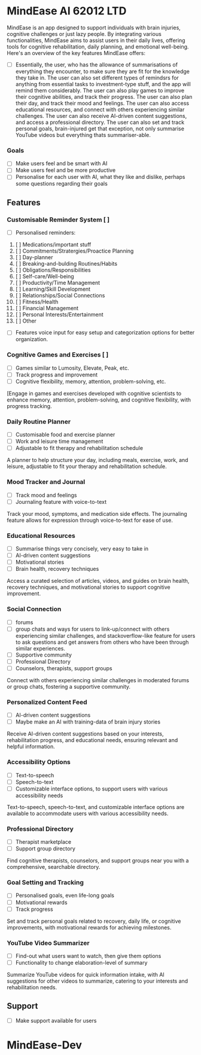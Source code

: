 # MindEase AI 62012 LTD 

MindEase is an app designed to support individuals with brain injuries, cognitive challenges or just lazy people. By integrating various functionalities, MindEase aims to assist users in their daily lives, offering tools for cognitive rehabilitation, daily planning, and emotional well-being. Here's an overview of the key features MindEase offers:

- [ ] Essentially, the user, who has the allowance of summarisations of everything they encounter, to make sure they are fit for the knowledge they take in. The user can also set different types of remindsrs for anything from essential tasks to investment-type stuff, and the app will remind them considerably. The user can also play games to improve their cognitive abilities, and track their progress. The user can also plan their day, and track their mood and feelings. The user can also access educational resources, and connect with others experiencing similar challenges. The user can also receive AI-driven content suggestions, and access a professional directory. The user can also set and track personal goals, brain-injured get that exception, not only  summarise YouTube videos but everything thats summariser-able.

### Goals

- [ ] Make users feel and be smart with AI
- [ ] Make users feel and be more productive
- [ ] Personalise for each user with AI, what they like and dislike, perhaps some questions regarding their goals

## Features

### Customisable Reminder System [ ]

- [ ] Personalised reminders:

1. [ ] Medications/important stuff
2. [ ] Commitments/Stratergies/Proactice Planning
3. [ ] Day-planner
4. [ ] Breaking-and-bulding Routines/Habits
5. [ ] Obligations/Responsibilities
6. [ ] Self-care/Well-being
7. [ ] Productivity/Time Management
8. [ ] Learning/Skill Development
9. [ ] Relationships/Social Connections
1. [ ] Fitness/Health
1. [ ] Financial Management
1. [ ] Personal Interests/Entertainment
1. [ ] Other

- [ ] Features voice input for easy setup and categorization options for better organization.

### Cognitive Games and Exercises [ ]

- [ ] Games similar to Lumosity, Elevate, Peak, etc.
- [ ] Track progress and improvement
- [ ] Cognitive flexibility, memory, attention, problem-solving, etc.

 [Engage in games and exercises developed with cognitive scientists to enhance memory, attention, problem-solving, and cognitive flexibility, with progress tracking.

### Daily Routine Planner

- [ ] Customisable food and exercise planner
- [ ] Work and leisure time management
- [ ] Adjustable to fit therapy and rehabilitation schedule

A planner to help structure your day, including meals, exercise, work, and leisure, adjustable to fit your therapy and rehabilitation schedule.

### Mood Tracker and Journal

- [ ] Track mood and feelings
- [ ] Journaling feature with voice-to-text

Track your mood, symptoms, and medication side effects. The journaling feature allows for expression through voice-to-text for ease of use.

### Educational Resources

- [ ] Summarise things very concisely, very easy to take in
- [ ] AI-driven content suggestions
- [ ] Motivational stories
- [ ] Brain health, recovery techniques

Access a curated selection of articles, videos, and guides on brain health, recovery techniques, and motivational stories to support cognitive improvement.

### Social Connection

- [ ] forums
- [ ] group chats and ways for users to link-up/connect with others experiencing similar challenges, and stackoverflow-like feature for users to ask questions and get answers from others who have been through similar experiences.
- [ ] Supportive community
- [ ] Professional Directory
- [ ] Counselors, therapists, support groups

Connect with others experiencing similar challenges in moderated forums or group chats, fostering a supportive community.

### Personalized Content Feed

- [ ] AI-driven content suggestions
- [ ] Maybe make an AI with training-data of brain injury stories

Receive AI-driven content suggestions based on your interests, rehabilitation progress, and educational needs, ensuring relevant and helpful information.

### Accessibility Options

- [ ] Text-to-speech
- [ ] Speech-to-text
- [ ] Customizable interface options, to support users with various accessibility needs

Text-to-speech, speech-to-text, and customizable interface options are available to accommodate users with various accessibility needs.

### Professional Directory

- [ ] Therapist marketplace
- [ ] Support group directory

Find cognitive therapists, counselors, and support groups near you with a comprehensive, searchable directory.

### Goal Setting and Tracking

- [ ] Personalised goals, even life-long goals
- [ ] Motivational rewards
- [ ] Track progress

Set and track personal goals related to recovery, daily life, or cognitive improvements, with motivational rewards for achieving milestones.

### YouTube Video Summarizer

- [ ] Find-out what users want to watch, then give them options
- [ ] Functionality to change elaboration-level of summary

Summarize YouTube videos for quick information intake, with AI suggestions for other videos to summarize, catering to your interests and rehabilitation needs.

## Support

- [ ] Make support available for users

# MindEase-Dev
